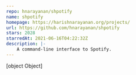 ```yaml
---
repo: hnarayanan/shpotify
name: shpotify
homepage: https://harishnarayanan.org/projects/
url: https://github.com/hnarayanan/shpotify
stars: 2028
starredAt: 2021-06-16T04:22:32Z
description: |-
    A command-line interface to Spotify.
---
```


[object Object]
